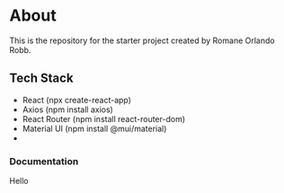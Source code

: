 # About

This is the repository for the starter project created by Romane Orlando Robb.

## Tech Stack

- React (npx create-react-app)
- Axios (npm install axios)
- React Router (npm install react-router-dom)
- Material UI (npm install @mui/material)
- 

### Documentation

Hello